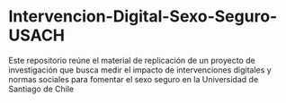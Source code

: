 # Intervencion-Digital-Sexo-Seguro-USACH
Este repositorio reúne el material de replicación de un proyecto de investigación que busca medir el impacto de intervenciones digitales y normas sociales para fomentar el sexo seguro en la Universidad de Santiago de Chile 
